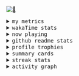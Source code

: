 [![🐙](https://hits.seeyoufarm.com/api/count/incr/badge.svg?url=https%3A%2F%2Fgithub.com%2Fktnkk%2Fhit-counter&count_bg=%23070707&title_bg=%23070707&icon=&icon_color=%23E7E7E7&title=visitors&edge_flat=true)](https://hits.seeyoufarm.com)

<details>
  <summary> <samp>my metrics</samp></summary>
  
  <br>
  
 ![🐳](https://github.com/kkhys/kkhys/blob/main/github-metrics.svg)
  
  ***
</details>

<details>
  <summary> <samp>wakaTime stats</samp></summary>
  
  <br>
  
<!--START_SECTION:waka-->
![Code Time](http://img.shields.io/badge/Code%20Time-3%2C398%20hrs%2047%20mins-blue)

**🐱 My GitHub Data** 

> 📦 5.0 MB Used in GitHub's Storage 
 > 
> 💼 Opted to Hire
 > 
> 📜 9 Public Repositories 
 > 
> 🔑 23 Private Repositories 
 > 
**I'm an Early 🐤** 

```text
🌞 Morning                5966 commits        ████████░░░░░░░░░░░░░░░░░   31.22 % 
🌆 Daytime                4685 commits        ██████░░░░░░░░░░░░░░░░░░░   24.51 % 
🌃 Evening                6839 commits        █████████░░░░░░░░░░░░░░░░   35.79 % 
🌙 Night                  1621 commits        ██░░░░░░░░░░░░░░░░░░░░░░░   08.48 % 
```
📅 **I'm Most Productive on Tuesday** 

```text
Monday                   2867 commits        ████░░░░░░░░░░░░░░░░░░░░░   15.00 % 
Tuesday                  2967 commits        ████░░░░░░░░░░░░░░░░░░░░░   15.53 % 
Wednesday                2661 commits        ███░░░░░░░░░░░░░░░░░░░░░░   13.92 % 
Thursday                 2531 commits        ███░░░░░░░░░░░░░░░░░░░░░░   13.24 % 
Friday                   2773 commits        ████░░░░░░░░░░░░░░░░░░░░░   14.51 % 
Saturday                 2480 commits        ███░░░░░░░░░░░░░░░░░░░░░░   12.98 % 
Sunday                   2832 commits        ████░░░░░░░░░░░░░░░░░░░░░   14.82 % 
```


📊 **This Week I Spent My Time On** 

```text
🕑︎ Time Zone: Asia/Tokyo

💬 Programming Languages: 
Other                    29 hrs 41 mins      ███████████████░░░░░░░░░░   60.49 % 
Java                     9 hrs 32 mins       █████░░░░░░░░░░░░░░░░░░░░   19.44 % 
MDX                      8 hrs 37 mins       ████░░░░░░░░░░░░░░░░░░░░░   17.57 % 
Play2                    20 mins             ░░░░░░░░░░░░░░░░░░░░░░░░░   00.68 % 
HTML                     15 mins             ░░░░░░░░░░░░░░░░░░░░░░░░░   00.53 % 

🔥 Editors: 
Chrome                   29 hrs 41 mins      ███████████████░░░░░░░░░░   60.49 % 
Intellijidea             10 hrs 43 mins      █████░░░░░░░░░░░░░░░░░░░░   21.85 % 
WebStorm                 8 hrs 40 mins       ████░░░░░░░░░░░░░░░░░░░░░   17.66 % 

💻 Operating System: 
Mac                      49 hrs 5 mins       █████████████████████████   100.00 % 
Windows                  0 secs              ░░░░░░░░░░░░░░░░░░░░░░░░░   00.00 % 
```


 Last Updated on 2024/05/03 18:36:41 UTC
<!--END_SECTION:waka-->
  
  ***
</details>


<details>
  <summary> <samp>now playing</samp></summary>
  
  <br>
 
 [![🐟](https://spotify-github-profile.vercel.app/api/view?uid=31ryofms4dnv7mrohhepo4c4zgqu&cover_image=true&theme=default&show_offline=false&background_color=121212&bar_color=53b14f&bar_color_cover=false)](https://open.spotify.com/user/31ryofms4dnv7mrohhepo4c4zgqu)
  
  ***
</details>

<details>
  <summary> <samp>github readme stats</samp></summary>
  
  <br>
  
 <p align="left"> 
  <img alt="🐠" src="https://github-readme-stats.vercel.app/api?username=kkhys&count_private=true&show_icons=true&theme=dark&include_all_commits=true" />
  <img alt="🐟" src="https://github-readme-stats.vercel.app/api/top-langs/?username=kkhys&layout=compact&theme=dark&langs_count=10&hide=HTML,CSS,SCSS" />
</p>
  
  ***
</details>

<details>
  <summary> <samp>profile trophies</samp></summary>
  
  <br>
  
  [![🐬](https://github-profile-trophy.vercel.app/?username=kkhys&rank=SECRET,SSS,SS,S,AAA,AA,A&theme=darkhub&row=1&margin-w=10&no-bg=true)](https://github.com/ryo-ma/github-profile-trophy)
  
  ***
</details>

<details>
  <summary> <samp>summary cards</samp></summary>
  
  <br>
  
  ![🐋](https://github-profile-summary-cards.vercel.app/api/cards/profile-details?username=kkhys&theme=github_dark)
  ![🦑](https://github-profile-summary-cards.vercel.app/api/cards/repos-per-language?username=kkhys&theme=github_dark)
  ![🦭](https://github-profile-summary-cards.vercel.app/api/cards/most-commit-language?username=kkhys&theme=github_dark)
  ![🦀](https://github-profile-summary-cards.vercel.app/api/cards/stats?username=kkhys&theme=github_dark)
  ![🦈](https://github-profile-summary-cards.vercel.app/api/cards/productive-time?username=kkhys&theme=github_dark)
  
  ***
</details>

<details>
  <summary> <samp>streak stats</samp></summary>
  
  <br>
  
  [![🐠](http://github-readme-streak-stats.herokuapp.com?user=kkhys&theme=dark)](https://git.io/streak-stats)
  
  ***
</details>

<details>
  <summary> <samp>activity graph</samp></summary>
  
  <br>
  
  [![🐡](https://github-readme-activity-graph.vercel.app/graph?username=kkhys&theme=xcode)](https://github.com/ashutosh00710/github-readme-activity-graph)
  
  ***
</details>
